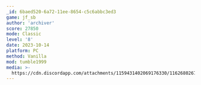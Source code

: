 ```yaml
---
_id: 6baed520-6a72-11ee-8654-c5c6abbc3ed3
game: jf_sb
author: 'archiver'
score: 27850
mode: Classic
level: '8'
date: 2023-10-14
platform: PC
method: Vanilla
mod: tumble1999
media: >-
  https://cdn.discordapp.com/attachments/1159431402069176330/1162680267387965511/screenshot.png?ex=653cd161&is=652a5c61&hm=837be3355bc2346a0643aab3f2ba1baac1754e8cc4c10767e17473a7a079ba66&
---
```


